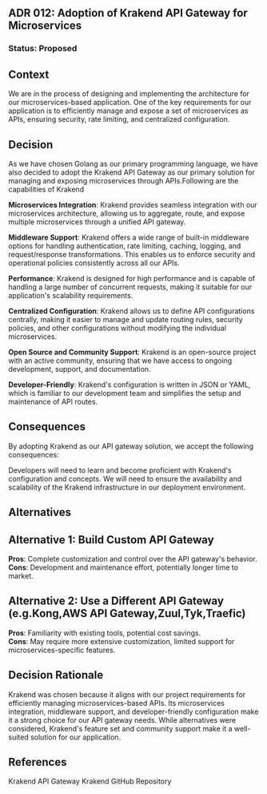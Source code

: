 ## ADR 012: Adoption of Krakend API Gateway for Microservices

### Status: Proposed

## Context
We are in the process of designing and implementing the architecture for our microservices-based application. One of the key requirements for our application is to efficiently manage and expose a set of microservices as APIs, ensuring security, rate limiting, and centralized configuration.

## Decision
As we have chosen Golang as our primary programming language, we have also decided to adopt the Krakend API Gateway as our primary solution for managing and exposing microservices through APIs.Following are the capabilities of Krakend

**Microservices Integration**: Krakend provides seamless integration with our microservices architecture, allowing us to aggregate, route, and expose multiple microservices through a unified API gateway.

**Middleware Support**: Krakend offers a wide range of built-in middleware options for handling authentication, rate limiting, caching, logging, and request/response transformations. This enables us to enforce security and operational policies consistently across all our APIs.

**Performance**: Krakend is designed for high performance and is capable of handling a large number of concurrent requests, making it suitable for our application's scalability requirements.

**Centralized Configuration**: Krakend allows us to define API configurations centrally, making it easier to manage and update routing rules, security policies, and other configurations without modifying the individual microservices.

**Open Source and Community Support**: Krakend is an open-source project with an active community, ensuring that we have access to ongoing development, support, and documentation.

**Developer-Friendly**: Krakend's configuration is written in JSON or YAML, which is familiar to our development team and simplifies the setup and maintenance of API routes.

## Consequences
By adopting Krakend as our API gateway solution, we accept the following consequences:

Developers will need to learn and become proficient with Krakend's configuration and concepts.
We will need to ensure the availability and scalability of the Krakend infrastructure in our deployment environment.
## Alternatives
## Alternative 1: Build Custom API Gateway
**Pros**: Complete customization and control over the API gateway's behavior.  
**Cons**: Development and maintenance effort, potentially longer time to market.

## Alternative 2: Use a Different API Gateway (e.g.Kong,AWS API Gateway,Zuul,Tyk,Traefic)
**Pros**: Familiarity with existing tools, potential cost savings.  
**Cons**: May require more extensive customization, limited support for microservices-specific features.

## Decision Rationale
Krakend was chosen because it aligns with our project requirements for efficiently managing microservices-based APIs. Its microservices integration, middleware support, and developer-friendly configuration make it a strong choice for our API gateway needs. While alternatives were considered, Krakend's feature set and community support make it a well-suited solution for our application.

## References
Krakend API Gateway
Krakend GitHub Repository
